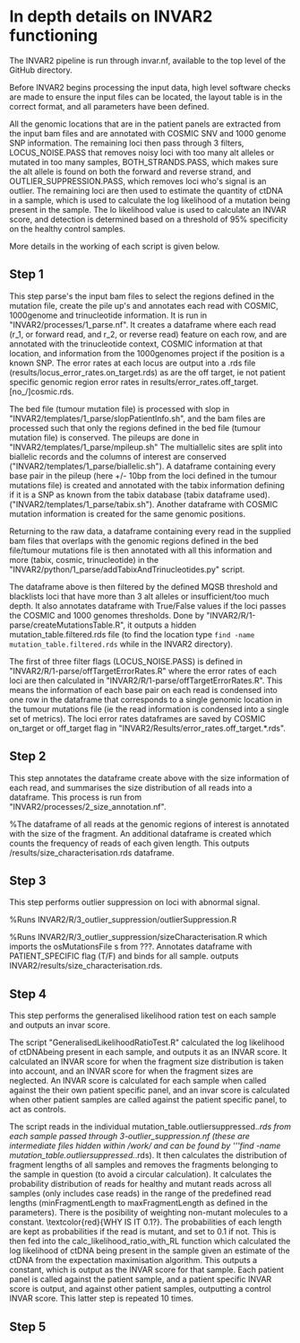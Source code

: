 # In depth details on INVAR2 functioning


The INVAR2 pipeline is run through invar.nf, available to the top level of the GitHub directory.

Before INVAR2 begins processing the input data, high level software checks are made to ensure the input files can be located, the layout table is in the correct format, and all parameters have been defined.

All the genomic locations that are in the patient panels are extracted from the input bam files and are annotated with COSMIC SNV and 1000 genome SNP information. The remaining loci then pass through 3 filters, LOCUS_NOISE.PASS that removes noisy loci with too many alt alleles or mutated in too many samples, BOTH_STRANDS.PASS, which makes sure the alt allele is found on both the forward and reverse strand, and OUTLIER_SUPPRESSION.PASS, which removes loci who's signal is an outlier. The remaining loci are then used to estimate the quantity of ctDNA in a sample, which is used to calculate the log likelihood of a mutation being present in the sample. The lo likelihood value is used to calculate an INVAR score, and detection is determined based on a threshold of 95\% specificity on the healthy control samples. 

More details in the working of each script is given below. 

## Step 1

This step parse's the input bam files to select the regions defined in the mutation file, create the pile up's and annotates each read with COSMIC, 1000genome and trinucleotide information. It is run in "INVAR2/processes/1_parse.nf".
It creates a dataframe where each read (r_1, or forward read, and r_2, or reverse read) feature on each row, and are annotated with the trinucleotide context, COSMIC information at that location, and information from the 1000genomes project if the position is a known SNP. The error rates at each locus are output into a .rds file (results/locus_error_rates.on_target.rds) as are the off target, ie not patient specific genomic region error rates in results/error_rates.off_target.[no_/]cosmic.rds. 

The bed file (tumour mutation file) is processed with slop in "INVAR2/templates/1_parse/slopPatientInfo.sh", and the bam files are processed such that only the regions defined in the bed file (tumour mutation file) is conserved. The pileups are done in "INVAR2/templates/1_parse/mpileup.sh"
The multiallelic sites are split into biallelic records and the columns of interest are conserved ("INVAR2/templates/1_parse/biallelic.sh").
A dataframe containing every base pair in the pileup (here +/- 10bp from the loci defined in the tumour mutations file) is created and annotated with the tabix information defining if it is a SNP as known from the tabix database (tabix dataframe used). ("INVAR2/templates/1_parse/tabix.sh").
Another dataframe with COSMIC mutation information is created for the same genomic positions.

Returning to the raw data, a dataframe containing every read in the supplied bam files that overlaps with the genomic regions defined in the bed file/tumour mutations file is then annotated with all this information and more (tabix, cosmic, trinucleotide) in the "INVAR2/python/1_parse/addTabixAndTrinucleotides.py" script.

The dataframe above is then filtered by the defined MQSB threshold and blacklists loci that have more than 3 alt alleles or insufficient/too much depth. It also annotates dataframe with True/False values if the loci passes the COSMIC and 1000 genomes thresholds. Done by "INVAR2/R/1-parse/createMutationsTable.R", it outputs a hidden mutation_table.filtered.rds file (to find the location type ```find -name mutation_table.filtered.rds``` while in the INVAR2 directory).

The first of three filter flags (LOCUS_NOISE.PASS) is defined in "INVAR2/R/1-parse/offTargetErrorRates.R" where the error rates of each loci are then calculated in "INVAR2/R/1-parse/offTargetErrorRates.R". This means the information of each base pair on each read is condensed into one row in the dataframe that corresponds to a single genomic location in the tumour mutations file (ie the read information is condensed into a single set of metrics). The loci error rates dataframes are saved by COSMIC on_target or off_target flag in "INVAR2/Results/error_rates.off_target.*.rds".


## Step 2

This step annotates the dataframe create above with the size information of each read, and summarises the size distribution of all reads into a dataframe. This process is run from  "INVAR2/processes/2_size_annotation.nf". 

%The dataframe of all reads at the genomic regions of interest is annotated with the size of the fragment. An additional dataframe is created which counts the frequency of reads of each given length. This outputs /results/size_characterisation.rds dataframe. 

## Step 3

This step performs outlier suppression on loci with abnormal signal. 

%Runs INVAR2/R/3_outlier_suppression/outlierSuppression.R

%Runs INVAR2/R/3_outlier_suppression/sizeCharacterisation.R which imports the osMutationsFile s from ???. Annotates dataframe with PATIENT_SPECIFIC flag (T/F) and binds for all sample. outputs INVAR2/results/size_characterisation.rds. 

## Step 4

This step performs the generalised likelihood ration test on each sample and outputs an invar score. 

The script "GeneralisedLikelihoodRatioTest.R" calculated the log likelihood of ctDNAbeing present in each sample, and outputs it as an INVAR score. It calculated an INVAR score for when the fragment size distribution is taken into account, and an INVAR score for when the fragment sizes are neglected. An INVAR score is calculated for each sample when called against the their own patient specific panel, and an invar score is calculated when other patient samples are called against the patient specific panel, to act as controls. 

The script reads in the individual mutation_table.outliersuppressed.*.rds from each sample passed through 3-outlier_suppression.nf (these are intermediate files hidden within /work/ and can be found by '''find -name mutation_table.outliersuppressed.*.rds). It then calculates the distribution of fragment lengths of all samples and removes the fragments belonging to the sample in question (to avoid a circular calculation). It calculates the probability distribution of reads for healthy and mutant reads across all samples (only includes case reads) in the range of the predefined read lengths (minFragmentLength to maxFragmentLength as defined in the parameters). There is the posibility of weighting non-mutant molecules to a constant. \textcolor{red}{WHY IS IT 0.1?}. The probabilities of each length are kept as probabilities if the read is mutant, and set to 0.1 if not. 
This is then fed into the calc_likelihood_ratio_with_RL function which calculated the log likelihood of ctDNA being present in the sample given an estimate of the ctDNA from the expectation maximisation algorithm. This outputs a constant, which is output as the INVAR score for that sample. Each patient panel is called against the patient sample, and a patient specific INVAR score is output, and against other patient samples, outputting a control INVAR score. This latter step is repeated 10 times. 

## Step 5





